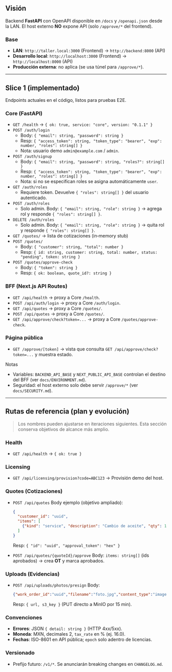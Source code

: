 ## Visión

Backend **FastAPI** con OpenAPI disponible en `/docs` y `/openapi.json` desde la LAN. El host externo **NO** expone API (solo `/approve/*` del frontend).

### Base

- **LAN**: `http://taller.local:3000` (Frontend) → `http://backend:8000` (API)
- **Desarrollo local**: `http://localhost:3000` (Frontend) → `http://localhost:8000` (API)
- **Producción externa**: no aplica (se usa túnel para `/approve/*`).

---

## Slice 1 (implementado)

Endpoints actuales en el código, listos para pruebas E2E.

### Core (FastAPI)

- `GET /health` → `{ ok: true, service: "core", version: "0.1.1" }`
- `POST /auth/login`
  - Body: `{ "email": string, "password": string }`
  - Resp: `{ "access_token": string, "token_type": "bearer", "exp": number, "roles": string[] }`
  - Nota: usuario demo `admin@example.com` / `admin`.
- `POST /auth/signup`
  - Body: `{ "email": string, "password": string, "roles?": string[] }`
  - Resp: `{ "access_token": string, "token_type": "bearer", "exp": number, "roles": string[] }`
  - Nota: si no se especifican roles se asigna automáticamente `user`.
- `GET /auth/roles`
  - Requiere token. Devuelve `{ "roles": string[] }` del usuario autenticado.
- `POST /auth/roles`
  - Solo admin. Body: `{ "email": string, "role": string }` → agrega rol y responde `{ "roles": string[] }`.
- `DELETE /auth/roles`
  - Solo admin. Body: `{ "email": string, "role": string }` → quita rol y responde `{ "roles": string[] }`.
- `GET /quotes/` → lista de cotizaciones (in‑memory stub)
- `POST /quotes/`
  - Body: `{ "customer": string, "total": number }`
  - Resp: `{ id: string, customer: string, total: number, status: "pending", token: string }`
- `POST /quotes/approve-check`
  - Body: `{ "token": string }`
  - Resp: `{ ok: boolean, quote_id?: string }`

### BFF (Next.js API Routes)

- `GET /api/health` → proxy a Core `/health`.
- `POST /api/auth/login` → proxy a Core `/auth/login`.
- `GET /api/quotes` → proxy a Core `/quotes/`.
- `POST /api/quotes` → proxy a Core `/quotes/`.
- `GET /api/approve/check?token=...` → proxy a Core `/quotes/approve-check`.

### Página pública

- `GET /approve/[token]` → vista que consulta `GET /api/approve/check?token=...` y muestra estado.

Notas

- Variables: `BACKEND_API_BASE` y `NEXT_PUBLIC_API_BASE` controlan el destino del BFF (ver `docs/ENVIRONMENT.md`).
- Seguridad: el host externo solo debe servir `/approve/*` (ver `docs/SECURITY.md`).

---

## Rutas de referencia (plan y evolución)

> Los nombres pueden ajustarse en iteraciones siguientes. Esta sección conserva objetivos de alcance más amplio.

### Health

- `GET /api/health` → `{ ok: true }`

### Licensing

- `GET /api/licensing/provision?code=ABC123` → Provisión demo del host.

### Quotes (Cotizaciones)

- `POST /api/quotes`
  Body ejemplo (objetivo ampliado):
  ```json
  {
    "customer_id": "uuid",
    "items": [
      {"kind": "service", "description": "Cambio de aceite", "qty": 1, "unit_price": 600, "tax_rate": 16}
    ]
  }
  ```
  Resp: `{ "id": "uuid", "approval_token": "hex" }`

- `POST /api/quotes/{quoteId}/approve`
  Body: `items: string[]` (ids aprobados) → crea **OT** y marca aprobados.

### Uploads (Evidencias)

- `POST /api/uploads/photos/presign`
  Body:
  ```json
  {"work_order_id":"uuid","filename":"foto.jpg","content_type":"image/jpeg"}
  ```
  Resp: `{ url, s3_key }` (PUT directo a MinIO por 15 min).

### Convenciones

- **Errores**: JSON `{ detail: string }` (HTTP 4xx/5xx).
- **Moneda**: MXN, decimales 2, `tax_rate` en % (ej. 16.0).
- **Fechas**: ISO-8601 en API pública; `epoch` solo adentro de licencias.

### Versionado

- Prefijo futuro: `/v1/*`. Se anunciarán breaking changes en `CHANGELOG.md`.

